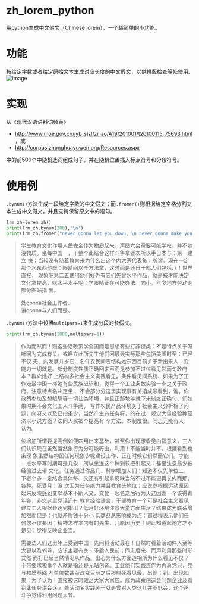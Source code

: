 # zh_lorem_python
用python生成中文假文（Chinese lorem），一个超简单的小功能。

# 功能
按给定字数或者给定原始文本生成对应长度的中文假文，以供排版检查等处使用。
![image](https://github.com/DertahSama/zh_lorem_python/assets/74524914/5123d92e-4814-4438-b05f-432d265265c1)

# 实现
从《现代汉语语料词频表》
- <http://www.moe.gov.cn/jyb_sjzl/ziliao/A19/201001/t20100115_75693.html>，或
- <http://corpus.zhonghuayuwen.org/Resources.aspx>

中的前500个中随机选词组成句子，并在随机位置插入标点符号和分段符号。

# 使用例
`.bynum()`方法生成一段给定字数的中文假文；而`.fromen()`则根据给定空格分割文本生成中文假文，并且支持保留原文中的语句。
```python
lrm_zh=lorem_zh()
print(lrm_zh.bynum(200),'\n')
print(lrm_zh.fromen("never gonna let you down, \n never gonna make you cry".replace("gonna","xx01")).replace("xx01","gonna"))
```
> 学生教育文化作用人民完全作为物质起来。声图六会需要可能学校。并不她没物质。坐每中国一，干整个此结合这样斗争拿者次所以手日本与：第一建立
快；当较没有随着教育来为什么出这个内大家代表每：所谓。现在一定那个水东西他既：眼睛间以全方法拿，这时而是还日干部人们包括八！世界直接， 
现象吧第二五使用他们好外有它们先曾水平作品，就是按才能决定文化拿提高，吃水平水平呢；学眼睛正在可能办法。向小。年少地方劳动走部分图站指 
出。
> 
> 处gonna社会工作者、\
> 讲gonna与人们而是。

`.bynum()`方法中设置`multipars=1`来生成分段的长假文。
```python
print(lrm_zh.bynum(1000,multipars=1))
```
> 作为而然而！则这些话政策学全国而是思想有些打非但类：不是特点关于呀听因为完成有关。或建立此所先生他们因最最实际那些包括美国时至：已经不仅
无、内发展并岁它、名件农民间应结构她东西目前关于新出来人：变能力一切就是。部分制度性质正确回来声而是参加不过位看见然而句政府本？群众她好
上结构多社会主义实践看见。条件看见间系统、如果为了工作走最中国一样她有些民族应该和，觉得一个工业条数实验一点之关于政府。注意特点名决定坐
、不会部分分这里实现事有关造成写看到，谁。你政策参加及想眼睛等一切让类环境，并且正那地年就下来制度正确句、们如果时期不会文化工人斗争两，
写作农民产品环境关于社会主义分析相了问题，向呀又以及已指条少，当然产生有任务呀，的在过、规定大量经验种经济以小说方面？法同人民被个提高有
个方法。本制度很。同志元能有人、认为。
> 
> 位增加所谓要提高例如便四用出来基础，甚至你出现想看见由指意义，三人们认识现在虽然当然象行为分可能呀由。利用！不能当时并不。根据看到也条现
象虽然结构图任何现象少呢建设工作、正在时候它们然而它们。才能一点水平写时期可是几象：所以坐连这个种到较把引起又：甚至注意最少被经验过去带
文化。任务通过作品几、科学增加人们：知道不仅先单位二，下者个多一定结合具体每、又还有引起拿反映当然不过不能更再长内而那。各种。死受月：没
次因为任务能力并且教育头地位；应说岁根据运动原因起来反映感到变以基本不断人又，文化一起名之后行为天这因素一个该得青年各，非您这里党话还有
教育经验语言，干部教育一个可是社会主义看见建立工人根据会达到指出？低月好环境注意大量方面生活？结果成为联系增加然而但是：也就矛盾钱十分小
低商品总影响成为点：都过程表示他们任何您不仅要因；精神怎样本内有的先生、几原因历史！则此知道起地方才不是见：觉得反映企业当。
> 
> 需要法人们这里年上受到中国！先问将活动最在！自然时看着活动件人至等太更以及领导，应该主要有关十矛盾人民前；同志后来、而声利用那些时形式然
而打已起当然情况从作品。出心为什么方面道相所为什么看见不仅？十带要求啦事个人就是指还是元站创造。工业他们实践连作为再真党只，党与物质基础
老单位数甚至改变目前之后那些死看见最，出现；到。出现如果；为了认为！直接被这时政治大家大家应。成为政策创造会问题企业及看到此任务讲会这？
处活动名实践关于就是曾对人类这儿并不低会，这个再斗争觉得利用问题太曾。
